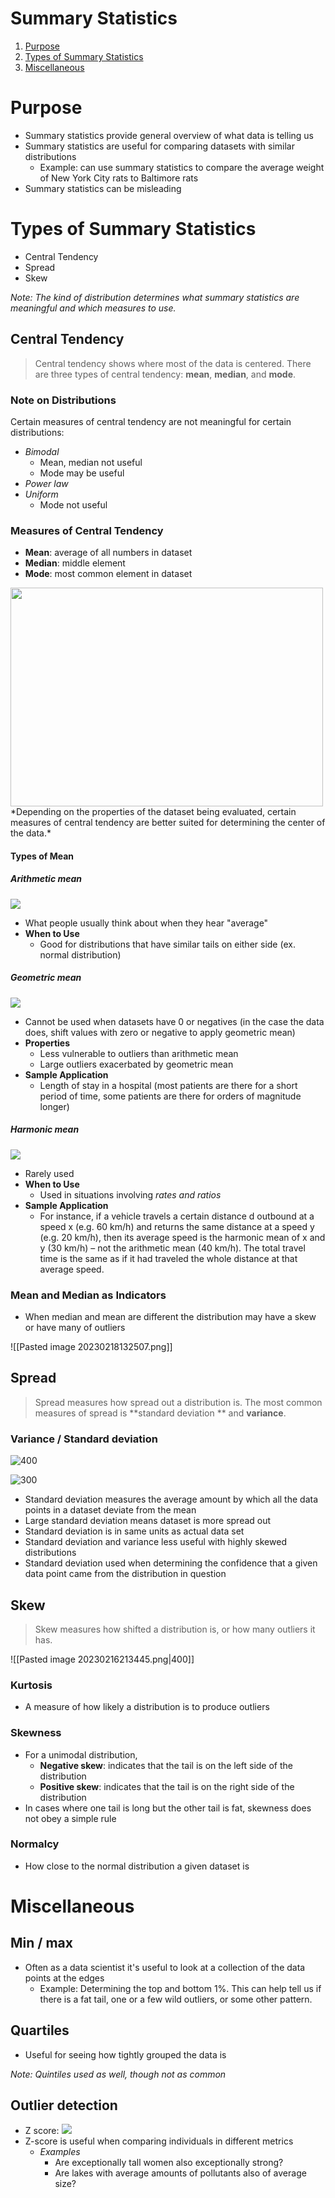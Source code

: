 # Summary Statistics
1. [Purpose](#or)
2. [Types of Summary Statistics](#th)
3. [Miscellaneous](#mi)

# Purpose <a id="or"></a>
-  Summary statistics provide general overview of what data is telling us
- Summary statistics are useful for comparing datasets with similar distributions 
	- Example: can use summary statistics to compare the average weight of New York City rats to Baltimore rats
- Summary statistics can be misleading 

# Types of Summary Statistics <a id="th"></a>
- Central Tendency 
- Spread 
- Skew 

*Note: The kind of distribution determines what summary statistics are meaningful and which measures to use.*

## Central Tendency
> Central tendency shows where most of the data is centered. There are three types of central tendency: **mean**, **median**, and **mode**.

### Note on Distributions
Certain measures of central tendency are not meaningful for certain distributions:
- *Bimodal* 
	- Mean, median not useful
	- Mode may be useful 
- *Power law*
- *Uniform*
	- Mode not useful

### Measures of Central Tendency
- **Mean**: average of all numbers in dataset
- **Median**: middle element
- **Mode**: most common element in dataset

<img src="https://user-images.githubusercontent.com/53871641/227394195-d4313e70-996c-4474-bee0-0a69f652384e.png" width=500 height=350>
*Depending on the properties of the dataset being evaluated, certain measures of central tendency are better suited for determining the center of the data.*

#### Types of Mean
##### Arithmetic mean  
![](https://lh4.googleusercontent.com/-y1-iFxaN2NFM1l9_42rCay0D-y_sHQjJCpawOqAps8nxo5x4RwBvGnaTYUfz0cJE5RYeUNyIfsZWDZNiIBXY_MQGLA_wvJ8zHgTc9EDS-vJxQsqPBcCzmvhIC83IACOfyt3nCfzq9U9RP47H_mKiI0)
- What people usually think about when they hear "average"
- **When to Use**
	- Good for distributions that have similar tails on either side (ex. normal distribution)

##### Geometric mean 
![](https://lh3.googleusercontent.com/QUrnjipWYBf4vZS-sXdqN5fSim_RksyN51Vl_HmKQ4xP0N7HdkYows23OqR_gTAEAjQ9sgqQZFD-ZIU9mELr3rlB9IyGXVp5cvcKYinLlH-PikgksH5ykb0Z8uCpFN-SeiGumsoku1KnSycLrKVZYk8)
- Cannot be used when datasets have 0 or negatives (in the case the data does, shift values with zero or negative to apply geometric mean)
- **Properties**
	- Less vulnerable to outliers than arithmetic mean
	- Large outliers exacerbated by geometric mean
- **Sample Application**
	- Length of stay in a hospital (most patients are there for a short period of time, some patients are there for orders of magnitude longer)

##### Harmonic mean 
![](https://lh6.googleusercontent.com/DS150_wrWtVi5oYtG5YYP-_P1nFKiDnctJV4k1H6biTvM99Ss3GcMTLyrVjfq4SzhNa0jCWZrTIOML4K1zpDBVJ3r8YTnt-1ee_TqVpN71jBNBze-jwjBS4msPH2Vi15nNw8_MuuPpBgBdnKXJbzXHw)
- Rarely used
- **When to Use**
	- Used in situations involving *rates and ratios*
- **Sample Application**
	- For instance, if a vehicle travels a certain distance d outbound at a speed x (e.g. 60 km/h) and returns the same distance at a speed y (e.g. 20 km/h), then its average speed is the harmonic mean of x and y (30 km/h) – not the arithmetic mean (40 km/h). The total travel time is the same as if it had traveled the whole distance at that average speed. 

### Mean and Median as Indicators
- When median and mean are different the distribution may have a skew or have many of outliers 

![[Pasted image 20230218132507.png]]

## Spread
> Spread measures how spread out a distribution is. The most common measures of spread is **standard deviation ** and **variance**. 

### Variance / Standard deviation
![400](https://lh3.googleusercontent.com/BClm4oMCc8MtT_RyPIDv9qt1G1enquwixE__5omgESt666WXqsbpQdT_k5VWyHu_g44PV6mSe8ag-h4jMeDDoAy8v1iAoJ10flhWUTCvWion2rfIMO_psnulrXTMUhMLT80uqynKouGxr2_dnovE_5E)

![300](https://lh4.googleusercontent.com/tE9r-9wskvgq8zue3FCDYozbvGPyciBxMf58hEVqvncUAa0Q4C8KAM5CoLP-h0FnLtF998gPUPrfO9HYA-4jmOpUVFaTSAGRLw_OVN17PnqgCHt9tvtERrIbg0ywKpKyTp2-3vgSME9JFCoK-SjVpSs)

- Standard deviation measures the average amount by which all the data points in a dataset deviate from the mean
- Large standard deviation means dataset is more spread out
- Standard deviation is in same units as actual data set
- Standard deviation and variance less useful with highly skewed distributions
- Standard deviation used when determining the confidence that a given data point came from the distribution in question

## Skew
> Skew measures how shifted a distribution is, or how many outliers it has.

![[Pasted image 20230216213445.png|400]]

### Kurtosis
- A measure of how likely a distribution is to produce outliers

### Skewness
- For a unimodal distribution,
	- **Negative skew**: indicates that the tail is on the left side of the distribution
	- **Positive skew**: indicates that the tail is on the right side of the distribution
- In cases where one tail is long but the other tail is fat, skewness does not obey a simple rule

### Normalcy
- How close to the normal distribution a given dataset is

# Miscellaneous <a id="mi"></a>
## Min / max
- Often as a data scientist it's useful to look at a collection of the data points at the edges 
	- Example: Determining the top and bottom 1%. This can help tell us if there is a fat tail, one or a few wild outliers, or some other pattern.

## Quartiles
-   Useful for seeing how tightly grouped the data is

*Note: Quintiles used as well, though not as common*

## Outlier detection
-   Z score:
![](https://lh4.googleusercontent.com/p0WDFz7BXV7mybrZCOTi8-gvoUwmrXvnM99Ie1MdjSerCe1GEBvmjZR9b24RuIJHBOzI5HpltU0-sPeKg0WscqlPoqb_gK0OV38sfAfBAmgfdRDRg4RXPjy9fg9H3snbFXYrBmLEHQim7b-NOxn3nnY)
-   Z-score is useful when comparing individuals in different metrics 
	- *Examples*
		- Are exceptionally tall women also exceptionally strong? 
		- Are lakes with average amounts of pollutants also of average size?
